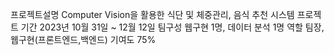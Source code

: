 프로젝트설명 Computer Vision을 활용한 식단 및 체중관리, 음식 추천 시스템
프로젝트 기간 2023년 10월 31일 ~ 12월 12일
팀구성 웹구현 1명, 데이터 분석 1명
역할 팀장, 웹구현(프론트엔드,백엔드)
기여도 75%
